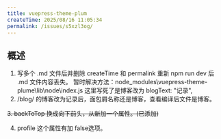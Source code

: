 ```yaml
---
title: vuepress-theme-plum
createTime: 2025/08/16 11:05:34
permalink: /issues/s5xzl3og/
---
```


## 概述

1. 写多个 .md 文件后并删除 createTime 和 permalink 重新 npm run dev 后
   .md 文件内容丢失。
   暂时解决方法：node_modules\vuepress-theme-plume\lib\node\index.js
   这里写死了是博客改为 blogText: "记录",
2. /blog/ 的博客改为记录后，面包屑名称还是博客，查看编译后文件是博客。

<del>3. backToTop 换成向下前头，从新加一个属性。(已添加)</del>

4. profile 这个属性有加 false选项。
